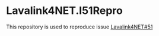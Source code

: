 # Lavalink4NET.I51Repro

This repository is used to reproduce issue [Lavalink4NET#51](https://github.com/angelobreuer/Lavalink4NET/issues/51)
